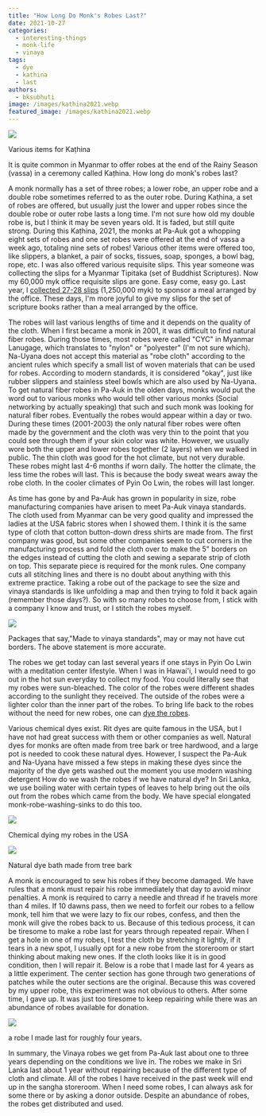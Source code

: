 ```yaml
---
title: "How Long Do Monk's Robes Last?"
date: 2021-10-27
categories: 
  - interesting-things
  - monk-life
  - vinaya
tags: 
  - dye
  - kathina
  - last
authors: 
  - bksubhuti
image: /images/kathina2021.webp
featured_image: /images/kathina2021.webp
---
```


![](/images/kathina-2021-1.webp)

Various items for Kaṭhina

It is quite common in Myanmar to offer robes at the end of the Rainy Season (vassa) in a ceremony called Kaṭhina. How long do monk's robes last?

A monk normally has a set of three robes; a lower robe, an upper robe and a double robe sometimes referred to as the outer robe. During Kaṭhina, a set of robes are offered, but usually just the lower and upper robes since the double robe or outer robe lasts a long time. I'm not sure how old my double robe is, but I think it may be seven years old. It is faded, but still quite strong. During this Kaṭhina, 2021, the monks at Pa-Auk got a whopping eight sets of robes and one set robes were offered at the end of vassa a week ago, totaling nine sets of robes! Various other items were offered too, like slippers, a blanket, a pair of socks, tissues, soap, sponges, a bowl bag, rope, etc. I was also offered various requisite slips. This year someone was collecting the slips for a Myanmar Tipitaka (set of Buddhist Scriptures). Now my 60,000 myk office requisite slips are gone. Easy come, easy go. Last year, I [collected 27-28 slips](https://americanmonk.org/thanks-and-giving/) (1,250,000 myk) to sponsor a meal arranged by the office. These days, I'm more joyful to give my slips for the set of scripture books rather than a meal arranged by the office.

The robes will last various lengths of time and it depends on the quality of the cloth. When I first became a monk in 2001, it was difficult to find natural fiber robes. During those times, most robes were called "CYC" in Myanmar Lanugage, which translates to "nylon" or "polyester" (I'm not sure which). Na-Uyana does not accept this material as "robe cloth" according to the ancient rules which specify a small list of woven materials that can be used for robes. According to modern standards, it is considered "okay", just like rubber slippers and stainless steel bowls which are also used by Na-Uyana. To get natural fiber robes in Pa-Auk in the olden days, monks would put the word out to various monks who would tell other various monks (Social networking by actually speaking) that such and such monk was looking for natural fiber robes. Eventually the robes would appear within a day or two. During these times (2001-2003) the only natural fiber robes were often made by the government and the cloth was very thin to the point that you could see through them if your skin color was white. However, we usually wore both the upper and lower robes together (2 layers) when we walked in public. The thin cloth was good for the hot climate, but not very durable. These robes might last 4-6 months if worn daily. The hotter the climate, the less time the robes will last. This is because the body sweat wears away the robe cloth. In the cooler climates of Pyin Oo Lwin, the robes will last longer.

As time has gone by and Pa-Auk has grown in popularity in size, robe manufacturing companies have arisen to meet Pa-Auk vinaya standards. The cloth used from Myanmar can be very good quality and impressed the ladies at the USA fabric stores when I showed them. I think it is the same type of cloth that cotton button-down dress shirts are made from. The first company was good, but some other companies seem to cut corners in the manufacturing process and fold the cloth over to make the 5" borders on the edges instead of cutting the cloth and sewing a separate strip of cloth on top. This separate piece is required for the monk rules. One company cuts all stitching lines and there is no doubt about anything with this extreme practice. Taking a robe out of the package to see the size and vinaya standards is like unfolding a map and then trying to fold it back again (remember those days?). So with so many robes to choose from, I stick with a company I know and trust, or I stitch the robes myself.

![](/images/all_cut_stitch.webp)

Packages that say,"Made to vinaya standards", may or may not have cut borders. The above statement is more accurate.

The robes we get today can last several years if one stays in Pyin Oo Lwin with a meditation center lifestyle. When I was in Hawai'i, I would need to go out in the hot sun everyday to collect my food. You could literally see that my robes were sun-bleached. The color of the robes were different shades according to the sunlight they received. The outside of the robes were a lighter color than the inner part of the robes. To bring life back to the robes without the need for new robes, one can [dye the robes](https://americanmonk.org/monk-life-and-natural-dyeing/).

Various chemical dyes exist. Rit dyes are quite famous in the USA, but I have not had great success with them or other companies as well. Natural dyes for monks are often made from tree bark or tree hardwood, and a large pot is needed to cook these natural dyes. However, I suspect the Pa-Auk and Na-Uyana have missed a few steps in making these dyes since the majority of the dye gets washed out the moment you use modern washing detergent How do we wash the robes if we have natural dye? In Sri Lanka, we use boiling water with certain types of leaves to help bring out the oils out from the robes which came from the body. We have special elongated monk-robe-washing-sinks to do this too.

![](/images/modern-dye-chicago-1024x768.webp)

Chemical dying my robes in the USA

![](/images/cookingdye1.webp)

Natural dye bath made from tree bark

A monk is encouraged to sew his robes if they become damaged. We have rules that a monk must repair his robe immediately that day to avoid minor penalties. A monk is required to carry a needle and thread if he travels more than 4 miles. If 10 dawns pass, then we need to forfeit our robes to a fellow monk, tell him that we were lazy to fix our robes, confess, and then the monk will give the robes back to us. Because of this tedious process, it can be tiresome to make a robe last for years through repeated repair. When I get a hole in one of my robes, I test the cloth by stretching it lightly, if it tears in a new spot, I usually opt for a new robe from the storeroom or start thinking about making new ones. If the cloth looks like it is in good condition, then I will repair it. Below is a robe that I made last for 4 years as a little experiment. The center section has gone through two generations of patches while the outer sections are the original. Because this was covered by my upper robe, this experiment was not obvious to others. After some time, I gave up. It was just too tiresome to keep repairing while there was an abundance of robes available for donation.

![](/images/robe-patch-1024x576.webp)

a robe I made last for roughly four years.

In summary, the Vinaya robes we get from Pa-Auk last about one to three years depending on the conditions we live in. The robes we make in Sri Lanka last about 1 year without repairing because of the different type of cloth and climate. All of the robes I have received in the past week will end up in the sangha storeroom. When I need some robes, I can always ask for some there or by asking a donor outside. Despite an abundance of robes, the robes get distributed and used.